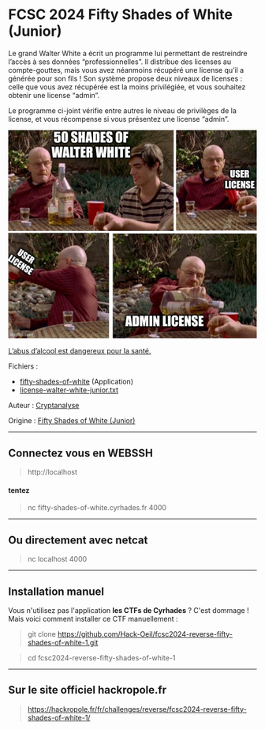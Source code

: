 # FCSC 2024 Fifty Shades of White (Junior)

Le grand Walter White a écrit un programme lui permettant de restreindre l’accès à ses données “professionnelles”. Il distribue des licenses au compte-gouttes, mais vous avez néanmoins récupéré une license qu’il a générée pour son fils ! Son système propose deux niveaux de licenses : celle que vous avez récupérée est la moins privilégiée, et vous souhaitez obtenir une license “admin”.

Le programme ci-joint vérifie entre autres le niveau de privilèges de la license, et vous récompense si vous présentez une license “admin”.


![meme-fifty-shades-of-white-junior.jpg](meme-fifty-shades-of-white-junior.jpg)


[L’abus d’alcool est dangereux pour la santé.](https://www.santepubliquefrance.fr/determinants-de-sante/alcool/articles/quels-sont-les-risques-de-la-consommation-d-alcool-pour-la-sante)

Fichiers :
- [fifty-shades-of-white](fifty-shades-of-white) (Application)
- [license-walter-white-junior.txt](license-walter-white-junior.txt)



Auteur : [Cryptanalyse](https://x.com/Cryptanalyse)

Origine : [Fifty Shades of White (Junior)](https://hackropole.fr/fr/challenges/reverse/fcsc2024-reverse-fifty-shades-of-white-1/)


-----------

## Connectez vous en WEBSSH
> http://localhost

#### tentez 
> nc fifty-shades-of-white.cyrhades.fr 4000

-----------

## Ou directement avec netcat
> nc localhost 4000

-----------


## Installation manuel
Vous n'utilisez pas l'application **les CTFs de Cyrhades** ? C'est dommage !
Mais voici comment installer ce CTF manuellement :

> git clone https://github.com/Hack-Oeil/fcsc2024-reverse-fifty-shades-of-white-1.git

> cd fcsc2024-reverse-fifty-shades-of-white-1


-----------

## Sur le site officiel hackropole.fr
> https://hackropole.fr/fr/challenges/reverse/fcsc2024-reverse-fifty-shades-of-white-1/